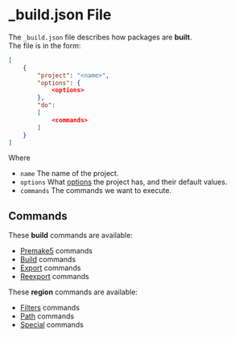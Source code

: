 # _build.json File
The `_build.json` file describes how packages are **built**.  
The file is in the form:

```json
[
    {
        "project": "<name>",
        "options": {
            <options>
        },
        "do":
        [
            <commands>
        ]
    }
]
```

Where  

* `name` The name of the project.
* `options` What [options](regions/options) the project has, and their default values.
* `commands` The commands we want to execute.

## Commands
These **build** commands are available:  

* [Premake5](commands/premake5) commands
* [Build](commands/build) commands
* [Export](commands/export) commands
* [Reexport](commands/reexport) commands

These **region** commands are available:  

* [Filters](filters) commands
* [Path](path) commands
* [Special](special) commands